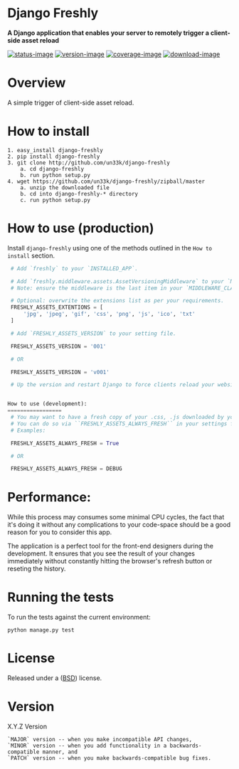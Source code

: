 Django Freshly
====================

**A Django application that enables your server to remotely trigger a client-side asset reload**

[![status-image]][status-link]
[![version-image]][version-link]
[![coverage-image]][coverage-link]
[![download-image]][download-link]


Overview
====================

A simple trigger of client-side asset reload.


How to install
====================

    1. easy_install django-freshly
    2. pip install django-freshly
    3. git clone http://github.com/un33k/django-freshly
        a. cd django-freshly
        b. run python setup.py
    4. wget https://github.com/un33k/django-freshly/zipball/master
        a. unzip the downloaded file
        b. cd into django-freshly-* directory
        c. run python setup.py


How to use (production)
====================
Install `django-freshly` using one of the methods outlined in the `How to install` section.

   ```python
    # Add `freshly` to your `INSTALLED_APP`.

    # Add `freshly.middleware.assets.AssetVersioningMiddleware` to your `MIDDLEWARE_CLASSES`.
    # Note: ensure the middleware is the last item in your `MIDDLEWARE_CLASSES`.

    # Optional: overwrite the extensions list as per your requirements.
    FRESHLY_ASSETS_EXTENTIONS = [
        'jpg', 'jpeg', 'gif', 'css', 'png', 'js', 'ico', 'txt'
    ]

    # Add `FRESHLY_ASSETS_VERSION` to your setting file.

    FRESHLY_ASSETS_VERSION = '001'

    # OR

    FRESHLY_ASSETS_VERSION = 'v001'

    # Up the version and restart Django to force clients reload your website assets.


How to use (development):
=================
    # You may want to have a fresh copy of your .css, .js downloaded by your browser during development
    # You can do so via ``FRESHLY_ASSETS_ALWAYS_FRESH`` in your settings file.
    # Examples:

    FRESHLY_ASSETS_ALWAYS_FRESH = True

    # OR

    FRESHLY_ASSETS_ALWAYS_FRESH = DEBUG
   ```

Performance:
=================
While this process may consumes some minimal CPU cycles, the fact that it's doing it without
any complications to your code-space should be a good reason for you to consider this app.

The application is a perfect tool for the front-end designers during the development.
It ensures that you see the result of your changes immediately without constantly
hitting the browser's refresh button or reseting the history.


Running the tests
====================

To run the tests against the current environment:

    python manage.py test


License
====================

Released under a ([BSD](LICENSE.md)) license.


Version
====================
X.Y.Z Version

    `MAJOR` version -- when you make incompatible API changes,
    `MINOR` version -- when you add functionality in a backwards-compatible manner, and
    `PATCH` version -- when you make backwards-compatible bug fixes.

[status-image]: https://secure.travis-ci.org/un33k/django-freshly.png?branch=master
[status-link]: http://travis-ci.org/un33k/django-freshly?branch=master

[version-image]: https://img.shields.io/pypi/v/django-freshly.svg
[version-link]: https://pypi.python.org/pypi/django-freshly

[coverage-image]: https://coveralls.io/repos/un33k/django-freshly/badge.svg
[coverage-link]: https://coveralls.io/r/un33k/django-freshly

[download-image]: https://img.shields.io/pypi/dm/django-freshly.svg
[download-link]: https://pypi.python.org/pypi/django-freshly
